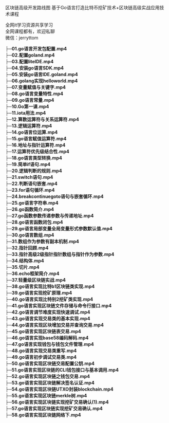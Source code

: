 区块链高级开发路线图 基于Go语言打造比特币挖矿技术+区块链高级实战应用技术课程

全网it学习资源共享学习<br>全网课程都有，欢迎私聊<br>微信：jerryttom<br>

<strong>├─01.go语言开发包配置.mp4</strong><br> <strong>├─02.配置goland.mp4</strong><br> <strong>├─03.配置liteIDE.mp4</strong><br> <strong>├─04.安装go语言SDK.mp4</strong><br> <strong>├─05.安装go语言IDE.goland.mp4</strong><br> <strong>├─06.golang实现helloworld.mp4</strong><br> <strong>├─07.变量赋值与关键字.mp4</strong><br> <strong>├─08.go语言变量特性.mp4</strong><br> <strong>├─09.go语言常量.mp4</strong><br> <strong>├─10.Go第一课.mp4</strong><br> <strong>├─11.iota用法.mp4</strong><br> <strong>├─12.算数运算符与关系运算符.mp4</strong><br> <strong>├─13.逻辑运算符.mp4</strong><br> <strong>├─14.go语言位运算.mp4</strong><br> <strong>├─15.go语言赋值运算符.mp4</strong><br> <strong>├─16.地址与指针运算符.mp4</strong><br> <strong>├─17.运算符优先级结合性.mp4</strong><br> <strong>├─18.go语言类型转换.mp4</strong><br> <strong>├─19.简单if语句.mp4</strong><br> <strong>├─20.逻辑判断的规则.mp4</strong><br> <strong>├─21.switch语句.mp4</strong><br> <strong>├─22.判断语句嵌套.mp4</strong><br> <strong>├─23.for语句循环.mp4</strong><br> <strong>├─24.breakcontinuegoto语句与嵌套循环.mp4</strong><br> <strong>├─25.go语言字符串.mp4</strong><br> <strong>├─26.go函数简介.mp4</strong><br> <strong>├─27.go函数参数传递参数与传递地址.mp4</strong><br> <strong>├─28.go语言函数闭包.mp4</strong><br> <strong>├─29.go语言局部变量全局变量形式参数默认值.mp4</strong><br> <strong>├─30.go语言数组.mp4</strong><br> <strong>├─31.数组作为参数有副本机制.mp4</strong><br> <strong>├─32.指针回顾.mp4</strong><br> <strong>├─33.指针高级2级指针指针数组与指针作为参数.mp4</strong><br> <strong>├─34.结构体.mp4</strong><br> <strong>├─35.切片.mp4</strong><br> <strong>├─36.echo框架简介.mp4</strong><br> <strong>├─37.轻量级区块链实战.mp4</strong><br> <strong>├─38.go语言实现比特b1区块链类实现.mp4</strong><br> <strong>├─39.go语言实现挖矿原理.mp4</strong><br> <strong>├─40.go语言实现比特别2挖矿类实现.mp4</strong><br> <strong>├─41.go语言实现区块链文件存储与命令行接口.mp4</strong><br> <strong>├─42.go语言调节难度实现快速调试.mp4</strong><br> <strong>├─43.go语言实现交易类的基本实现.mp4</strong><br> <strong>├─44.go语言实现区块增加交易并查询交易.mp4</strong><br> <strong>├─45.go语言实现区块链表交易.mp4</strong><br> <strong>├─46.go语言实现base58编码解码.mp4</strong><br> <strong>├─47.go语言实现钱包与钱包文件管理.mp4</strong><br> <strong>├─48.go语言实现交易类重写.mp4</strong><br> <strong>├─49.go语言初步调试交易类.mp4</strong><br> <strong>├─50.go语言实现区块链交易配置公钥.mp4</strong><br> <strong>├─51.go语言实现区块链的CLI钱包接口与基本调用.mp4</strong><br> <strong>├─52.go语言实现区块链之钱包交易.mp4</strong><br> <strong>├─53.go语言实现区块链解决签名认证.mp4</strong><br> <strong>├─54.go语言实现区块链UTXO封装blockchain.mp4</strong><br> <strong>├─55.go语言实现区块链merkle树.mp4</strong><br> <strong>├─56.go语言实现区块链实现挖矿交易确认(1).mp4</strong><br> <strong>├─57.go语言实现区块链实现挖矿交易确认.mp4</strong><br> <strong>├─58.go语言实现区块链网络下.mp4</strong>